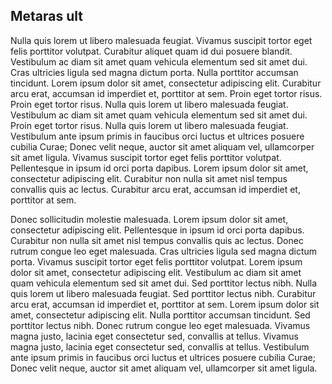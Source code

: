 ## Metaras ult

Nulla quis lorem ut libero malesuada feugiat. Vivamus suscipit tortor eget felis porttitor volutpat. Curabitur aliquet quam id dui posuere blandit. Vestibulum ac diam sit amet quam vehicula elementum sed sit amet dui. Cras ultricies ligula sed magna dictum porta. Nulla porttitor accumsan tincidunt. Lorem ipsum dolor sit amet, consectetur adipiscing elit. Curabitur arcu erat, accumsan id imperdiet et, porttitor at sem. Proin eget tortor risus. Proin eget tortor risus. Nulla quis lorem ut libero malesuada feugiat. Vestibulum ac diam sit amet quam vehicula elementum sed sit amet dui. Proin eget tortor risus. Nulla quis lorem ut libero malesuada feugiat. Vestibulum ante ipsum primis in faucibus orci luctus et ultrices posuere cubilia Curae; Donec velit neque, auctor sit amet aliquam vel, ullamcorper sit amet ligula. Vivamus suscipit tortor eget felis porttitor volutpat. Pellentesque in ipsum id orci porta dapibus. Lorem ipsum dolor sit amet, consectetur adipiscing elit. Curabitur non nulla sit amet nisl tempus convallis quis ac lectus. Curabitur arcu erat, accumsan id imperdiet et, porttitor at sem.

Donec sollicitudin molestie malesuada. Lorem ipsum dolor sit amet, consectetur adipiscing elit. Pellentesque in ipsum id orci porta dapibus. Curabitur non nulla sit amet nisl tempus convallis quis ac lectus. Donec rutrum congue leo eget malesuada. Cras ultricies ligula sed magna dictum porta. Vivamus suscipit tortor eget felis porttitor volutpat. Lorem ipsum dolor sit amet, consectetur adipiscing elit. Vestibulum ac diam sit amet quam vehicula elementum sed sit amet dui. Sed porttitor lectus nibh. Nulla quis lorem ut libero malesuada feugiat. Sed porttitor lectus nibh. Curabitur arcu erat, accumsan id imperdiet et, porttitor at sem. Lorem ipsum dolor sit amet, consectetur adipiscing elit. Nulla porttitor accumsan tincidunt. Sed porttitor lectus nibh. Donec rutrum congue leo eget malesuada. Vivamus magna justo, lacinia eget consectetur sed, convallis at tellus. Vivamus magna justo, lacinia eget consectetur sed, convallis at tellus. Vestibulum ante ipsum primis in faucibus orci luctus et ultrices posuere cubilia Curae; Donec velit neque, auctor sit amet aliquam vel, ullamcorper sit amet ligula.